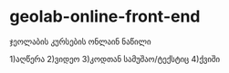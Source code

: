 # geolab-online-front-end
ჯეოლაბის კურსების ონლაინ ნაწილი


1)აღწერა
2)ვიდეო
3)კოდთან სამუშაო/ტექსტიც
4)ქვიში
